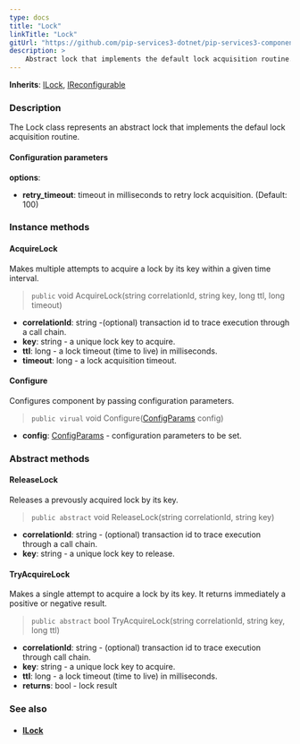 ```yaml
---
type: docs
title: "Lock"
linkTitle: "Lock"
gitUrl: "https://github.com/pip-services3-dotnet/pip-services3-components-dotnet"
description: >
    Abstract lock that implements the default lock acquisition routine.
---
```


**Inherits**: [ILock](../ilock), [IReconfigurable](../../../commons/config/ireconfigurable)

### Description

The Lock class represents an abstract lock that implements the defaul lock acquisition routine. 

#### Configuration parameters
**options**:
- **retry_timeout**: timeout in milliseconds to retry lock acquisition. (Default: 100)


### Instance methods

#### AcquireLock
Makes multiple attempts to acquire a lock by its key within a given time interval.

> `public` void AcquireLock(string correlationId, string key, long ttl, long timeout)

- **correlationId**: string -(optional) transaction id to trace execution through a call chain. 
- **key**: string - a unique lock key to acquire.
- **ttl**: long - a lock timeout (time to live) in milliseconds.
- **timeout**: long - a lock acquisition timeout.


#### Configure
Configures component by passing configuration parameters.

> `public virual` void Configure([ConfigParams](../../../commons/config/config_params) config)

- **config**: [ConfigParams](../../../commons/config/config_params) - configuration parameters to be set.

### Abstract methods

#### ReleaseLock
Releases a prevously acquired lock by its key.

> `public abstract` void ReleaseLock(string correlationId, string key)

- **correlationId**: string - (optional) transaction id to trace execution through a call chain.
- **key**: string - a unique lock key to release.


#### TryAcquireLock
Makes a single attempt to acquire a lock by its key.
It returns immediately a positive or negative result.

> `public abstract` bool TryAcquireLock(string correlationId, string key, long ttl)

- **correlationId**: string - (optional) transaction id to trace execution through call chain.
- **key**: string - a unique lock key to acquire.
- **ttl**: long - a lock timeout (time to live) in milliseconds.
- **returns**: bool - lock result


### See also
- #### [ILock](../ilock)
